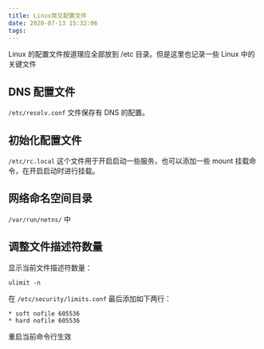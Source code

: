 ```yaml
---
title: Linux常见配置文件
date: 2020-07-13 15:32:06
tags:
---
```


Linux 的配置文件按道理应全部放到 /etc 目录。但是这里也记录一些 Linux 中的关键文件

## DNS 配置文件

`/etc/resolv.conf` 文件保存有 DNS 的配置。



## 初始化配置文件

`/etc/rc.local` 这个文件用于开启启动一些服务，也可以添加一些 mount 挂载命令，在开启启动时进行挂载。



## 网络命名空间目录

`/var/run/netns/` 中



## 调整文件描述符数量

显示当前文件描述符数量：

```
ulimit -n
```

在 `/etc/security/limits.conf` 最后添加如下两行：

```
* soft nofile 605536
* hard nofile 605536
```

重启当前命令行生效